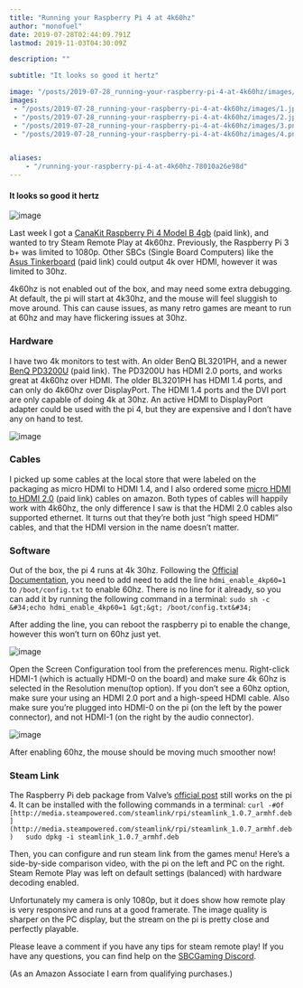 ```yaml
---
title: "Running your Raspberry Pi 4 at 4k60hz"
author: "monofuel"
date: 2019-07-28T02:44:09.791Z
lastmod: 2019-11-03T04:30:09Z

description: ""

subtitle: "It looks so good it hertz"

image: "/posts/2019-07-28_running-your-raspberry-pi-4-at-4k60hz/images/1.jpeg" 
images:
 - "/posts/2019-07-28_running-your-raspberry-pi-4-at-4k60hz/images/1.jpeg" 
 - "/posts/2019-07-28_running-your-raspberry-pi-4-at-4k60hz/images/2.jpeg" 
 - "/posts/2019-07-28_running-your-raspberry-pi-4-at-4k60hz/images/3.png" 
 - "/posts/2019-07-28_running-your-raspberry-pi-4-at-4k60hz/images/4.png" 


aliases:
    - "/running-your-raspberry-pi-4-at-4k60hz-78010a26e98d"
---
```


#### It looks so good it hertz



![image](/posts/2019-07-28_running-your-raspberry-pi-4-at-4k60hz/images/1.jpeg)

Last week I got a [CanaKit Raspberry Pi 4 Model B 4gb](https://amzn.to/2y6X0Jv) (paid link), and wanted to try Steam Remote Play at 4k60hz. Previously, the Raspberry Pi 3 b+ was limited to 1080p. Other SBCs (Single Board Computers) like the [Asus Tinkerboard](https://amzn.to/32FVBYD) (paid link) could output 4k over HDMI, however it was limited to 30hz.

4k60hz is not enabled out of the box, and may need some extra debugging. At default, the pi will start at 4k30hz, and the mouse will feel sluggish to move around. This can cause issues, as many retro games are meant to run at 60hz and may have flickering issues at 30hz.

### Hardware

I have two 4k monitors to test with. An older BenQ BL3201PH, and a newer [BenQ PD3200U](https://amzn.to/2XSuQRX) (paid link). The PD3200U has HDMI 2.0 ports, and works great at 4k60hz over HDMI. The older BL3201PH has HDMI 1.4 ports, and can only do 4k60hz over DisplayPort. The HDMI 1.4 ports and the DVI port are only capable of doing 4k at 30hz. An active HDMI to DisplayPort adapter could be used with the pi 4, but they are expensive and I don’t have any on hand to test.




![image](/posts/2019-07-28_running-your-raspberry-pi-4-at-4k60hz/images/2.jpeg)



### Cables

I picked up some cables at the local store that were labeled on the packaging as micro HDMI to HDMI 1.4, and I also ordered some [micro HDMI to HDMI 2.0](https://amzn.to/2K6u8af) (paid link) cables on amazon. Both types of cables will happily work with 4k60hz, the only difference I saw is that the HDMI 2.0 cables also supported ethernet. It turns out that they’re both just “high speed HDMI” cables, and that the HDMI version in the name doesn’t matter.

### Software

Out of the box, the pi 4 runs at 4k 30hz. Following the [Official Documentation](https://www.raspberrypi.org/documentation/configuration/hdmi-config.md), you need to add need to add the line `hdmi_enable_4kp60=1` to `/boot/config.txt` to enable 60hz. There is no line for it already, so you can add it by running the following command in a terminal:
`sudo sh -c &#34;echo hdmi_enable_4kp60=1 &gt;&gt; /boot/config.txt&#34;`

After adding the line, you can reboot the raspberry pi to enable the change, however this won’t turn on 60hz just yet.




![image](/posts/2019-07-28_running-your-raspberry-pi-4-at-4k60hz/images/3.png)



Open the Screen Configuration tool from the preferences menu. Right-click HDMI-1 (which is actually HDMI-0 on the board) and make sure 4k 60hz is selected in the Resolution menu(top option). If you don’t see a 60hz option, make sure your using an HDMI 2.0 port and a high-speed HDMI cable. Also make sure you’re plugged into HDMI-0 on the pi (on the left by the power connector), and not HDMI-1 (on the right by the audio connector).




![image](/posts/2019-07-28_running-your-raspberry-pi-4-at-4k60hz/images/4.png)



After enabling 60hz, the mouse should be moving much smoother now!

### Steam Link

The Raspberry Pi deb package from Valve’s [official post](https://steamcommunity.com/app/353380/discussions/0/1743353164093954254/?ctp=4) still works on the pi 4. It can be installed with the following commands in a terminal:
``curl -#Of [http://media.steampowered.com/steamlink/rpi/steamlink_1.0.7_armhf.deb](http://media.steampowered.com/steamlink/rpi/steamlink_1.0.7_armhf.deb)  
sudo dpkg -i steamlink_1.0.7_armhf.deb``

Then, you can configure and run steam link from the games menu! Here’s a side-by-side comparison video, with the pi on the left and PC on the right. Steam Remote Play was left on default settings (balanced) with hardware decoding enabled.






Unfortunately my camera is only 1080p, but it does show how remote play is very responsive and runs at a good framerate. The image quality is sharper on the PC display, but the stream on the pi is pretty close and perfectly playable.

Please leave a comment if you have any tips for steam remote play! If you have any questions, you can find help on the [SBCGaming Discord](https://discord.gg/JdXc6nx).

(As an Amazon Associate I earn from qualifying purchases.)

